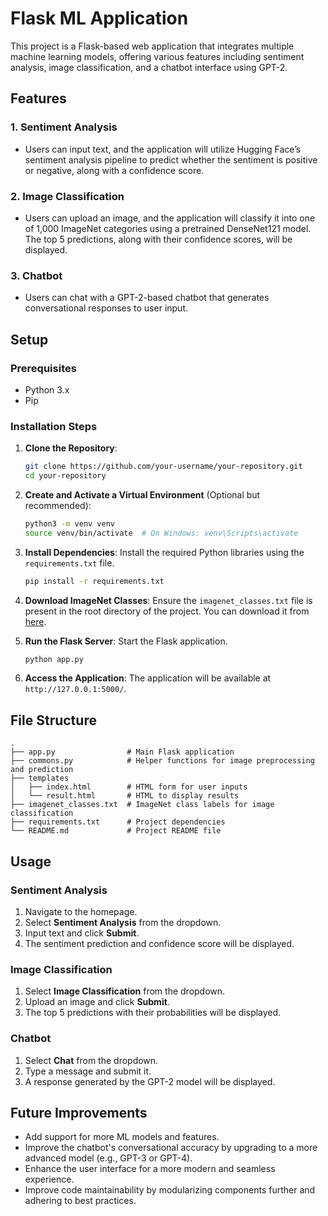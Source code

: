 # Flask ML Application

This project is a Flask-based web application that integrates multiple machine learning models, offering various features including sentiment analysis, image classification, and a chatbot interface using GPT-2.

## Features

### 1. **Sentiment Analysis**
- Users can input text, and the application will utilize Hugging Face’s sentiment analysis pipeline to predict whether the sentiment is positive or negative, along with a confidence score.

### 2. **Image Classification**
- Users can upload an image, and the application will classify it into one of 1,000 ImageNet categories using a pretrained DenseNet121 model. The top 5 predictions, along with their confidence scores, will be displayed.

### 3. **Chatbot**
- Users can chat with a GPT-2-based chatbot that generates conversational responses to user input.

## Setup

### Prerequisites
- Python 3.x
- Pip

### Installation Steps

1. **Clone the Repository**:
   ```bash
   git clone https://github.com/your-username/your-repository.git
   cd your-repository
   ```

2. **Create and Activate a Virtual Environment** (Optional but recommended):
   ```bash
   python3 -m venv venv
   source venv/bin/activate  # On Windows: venv\Scripts\activate
   ```

3. **Install Dependencies**:
   Install the required Python libraries using the `requirements.txt` file.
   ```bash
   pip install -r requirements.txt
   ```

4. **Download ImageNet Classes**:
   Ensure the `imagenet_classes.txt` file is present in the root directory of the project. You can download it from [here](https://github.com/pytorch/hub/blob/master/imagenet_classes.txt).

5. **Run the Flask Server**:
   Start the Flask application.
   ```bash
   python app.py
   ```

6. **Access the Application**:
   The application will be available at `http://127.0.0.1:5000/`.

## File Structure

```
.
├── app.py                # Main Flask application
├── commons.py            # Helper functions for image preprocessing and prediction
├── templates
│   ├── index.html        # HTML form for user inputs
│   └── result.html       # HTML to display results
├── imagenet_classes.txt  # ImageNet class labels for image classification
├── requirements.txt      # Project dependencies
└── README.md             # Project README file
```

## Usage

### Sentiment Analysis
1. Navigate to the homepage.
2. Select **Sentiment Analysis** from the dropdown.
3. Input text and click **Submit**.
4. The sentiment prediction and confidence score will be displayed.

### Image Classification
1. Select **Image Classification** from the dropdown.
2. Upload an image and click **Submit**.
3. The top 5 predictions with their probabilities will be displayed.

### Chatbot
1. Select **Chat** from the dropdown.
2. Type a message and submit it.
3. A response generated by the GPT-2 model will be displayed.

## Future Improvements
- Add support for more ML models and features.
- Improve the chatbot's conversational accuracy by upgrading to a more advanced model (e.g., GPT-3 or GPT-4).
- Enhance the user interface for a more modern and seamless experience.
- Improve code maintainability by modularizing components further and adhering to best practices.
